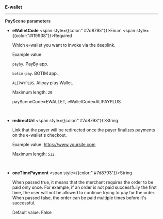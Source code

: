 **E-wallet**

---

**<font color="#333333"> PayScene parameters</font>**

- **eWalletCode** <span style={{color:" #7d8793"}}>Enum</span> <span style={{color:"#f19938"}}>Required</span>

  Which e-wallet you want to invoke via the deeplink. 

  Example value: 

  `payby`. PayBy app.

  `botim-pay`. BOTIM app.

  `ALIPAYPLUS`. Alipay plus Wallet.

  Maximum length: `20`
  
  paySceneCode=EWALLET, eWalletCode=ALIPAYPLUS

  <br/>

- **redirectUrl** <span style={{color:" #7d8793"}}>String</span>

  Link that the payer will be redirected once the payer finalizes payments on the e-wallet's checkout.

  Example value: https://www.yoursite.com

  Maximum length: `512`.

  <br/>

- **oneTimePayment** <span style={{color:" #7d8793"}}>String</span>

  When passed true, it means that the merchant requires the order to be paid only once. For example, if an order is not paid successfully the first time, the user will not be allowed to continue trying to pay for the order. When passed false, the order can be paid multiple times before it's successful.

  Default value: False
  
  <br/>
